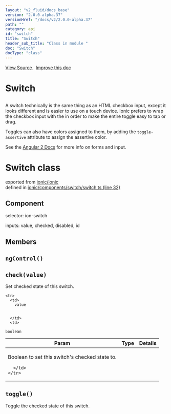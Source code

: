 ```yaml
---
layout: "v2_fluid/docs_base"
version: "2.0.0-alpha.37"
versionHref: "/docs/v2/2.0.0-alpha.37"
path: ""
category: api
id: "switch"
title: "Switch"
header_sub_title: "Class in module "
doc: "Switch"
docType: "class"
---
```



<div class="improve-docs">
  <a href='http://github.com/driftyco/ionic2/tree/master/ionic/components/switch/switch.ts#L31'>
    View Source
  </a>
  &nbsp;
  <a href='http://github.com/driftyco/ionic2/edit/master/ionic/components/switch/switch.ts#L31'>
    Improve this doc
  </a>
</div>




<h1 class="api-title">

  Switch



</h1>





<p>A switch technically is the same thing as an HTML checkbox input, except it looks different and is easier to use on a touch device. Ionic prefers to wrap the checkbox input with the <label> in order to make the entire toggle easy to tap or drag.</p>
<p>Toggles can also have colors assigned to them, by adding the <code>toggle-assertive</code> attribute to assign the assertive color.</p>
<p>See the <a href="https://angular.io/docs/js/latest/api/forms/">Angular 2 Docs</a> for more info on forms and input.</p>


<h1 class="class export">Switch <span class="type">class</span></h1>
<p class="module">exported from <a href='undefined'>ionic/ionic</a><br/>
defined in <a href="https://github.com/driftyco/ionic2/tree/master/ionic/components/switch/switch.ts#L32-L248">ionic/components/switch/switch.ts (line 32)</a>
</p>
<h2>Component</h2>
  <span>selector: ion-switch</span>

  <span>inputs: value, checked, disabled, id</span>


## Members

<div id="ngControl"></div>
<h2>
  <code>ngControl()</code>

</h2>












<div id="check"></div>
<h2>
  <code>check(value)</code>

</h2>

Set checked state of this switch.



<table class="table" style="margin:0;">
  <thead>
    <tr>
      <th>Param</th>
      <th>Type</th>
      <th>Details</th>
    </tr>
  </thead>
  <tbody>
    
    <tr>
      <td>
        value
        
        
      </td>
      <td>
        
  <code>boolean</code>
      </td>
      <td>
        <p>Boolean to set this switch&#39;s checked state to.</p>

        
      </td>
    </tr>
    
  </tbody>
</table>









<div id="toggle"></div>
<h2>
  <code>toggle()</code>

</h2>

Toggle the checked state of this switch.











